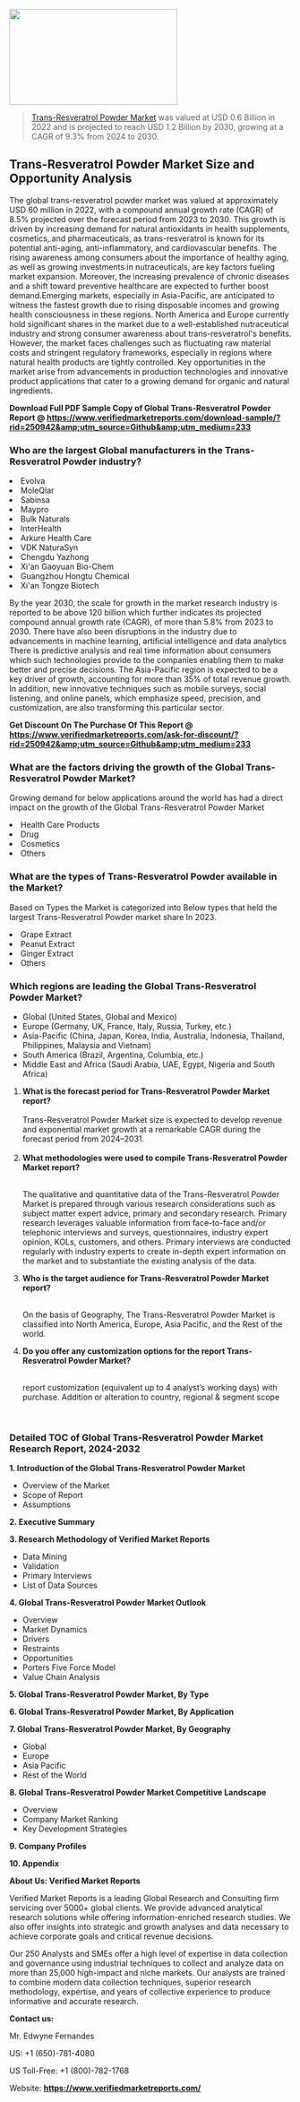 <img src="https://ffe5etoiles.com/wp-content/uploads/2024/12/MST1-300x171.png" alt="" width="300" height="171" class="alignnone size-medium wp-image-20088" /><blockquote><p><p><a href="https://www.verifiedmarketreports.com/download-sample/?rid=250942&utm_source=Github&utm_medium=233" target="_blank">Trans-Resveratrol Powder Market</a> was valued at USD 0.6 Billion in 2022 and is projected to reach USD 1.2 Billion by 2030, growing at a CAGR of 9.3% from 2024 to 2030.</p></blockquote><p><h2>Trans-Resveratrol Powder Market Size and Opportunity Analysis</h2>The global trans-resveratrol powder market was valued at approximately USD 60 million in 2022, with a compound annual growth rate (CAGR) of 8.5% projected over the forecast period from 2023 to 2030. This growth is driven by increasing demand for natural antioxidants in health supplements, cosmetics, and pharmaceuticals, as trans-resveratrol is known for its potential anti-aging, anti-inflammatory, and cardiovascular benefits. The rising awareness among consumers about the importance of healthy aging, as well as growing investments in nutraceuticals, are key factors fueling market expansion. Moreover, the increasing prevalence of chronic diseases and a shift toward preventive healthcare are expected to further boost demand.Emerging markets, especially in Asia-Pacific, are anticipated to witness the fastest growth due to rising disposable incomes and growing health consciousness in these regions. North America and Europe currently hold significant shares in the market due to a well-established nutraceutical industry and strong consumer awareness about trans-resveratrol's benefits. However, the market faces challenges such as fluctuating raw material costs and stringent regulatory frameworks, especially in regions where natural health products are tightly controlled. Key opportunities in the market arise from advancements in production technologies and innovative product applications that cater to a growing demand for organic and natural ingredients.</p><p class=""><strong>Download Full PDF Sample Copy of Global Trans-Resveratrol Powder Report @ <a href="https://www.verifiedmarketreports.com/download-sample/?rid=250942&amp;utm_source=Github&amp;utm_medium=233" target="_blank">https://www.verifiedmarketreports.com/download-sample/?rid=250942&amp;utm_source=Github&amp;utm_medium=233</a></strong></p><h3 id="" class="">Who are the largest Global manufacturers in the Trans-Resveratrol Powder industry?</h3><p><li>Evolva</li><li> MoleQlar</li><li> Sabinsa</li><li> Maypro</li><li> Bulk Naturals</li><li> InterHealth</li><li> Arkure Health Care</li><li> VDK NaturaSyn</li><li> Chengdu Yazhong</li><li> Xi'an Gaoyuan Bio-Chem</li><li> Guangzhou Hongtu Chemical</li><li> Xi'an Tongze Biotech</li></p><div class=""><div class="" dir="" data-message-author-role="" data-message-id="" data-message-model-slug=""><div class=""><div class=""><div class=""><div class="" dir="" data-message-author-role="" data-message-id="" data-message-model-slug=""><div class=""><div class=""><p>By the year 2030, the scale for growth in the market research industry is reported to be above 120 billion which further indicates its projected compound annual growth rate (CAGR), of more than 5.8% from 2023 to 2030. There have also been disruptions in the industry due to advancements in machine learning, artificial intelligence and data analytics There is predictive analysis and real time information about consumers which such technologies provide to the companies enabling them to make better and precise decisions. The Asia-Pacific region is expected to be a key driver of growth, accounting for more than 35% of total revenue growth. In addition, new innovative techniques such as mobile surveys, social listening, and online panels, which emphasize speed, precision, and customization, are also transforming this particular sector.</p><p><strong>Get Discount On The Purchase Of This Report @&nbsp; <a href="https://www.verifiedmarketreports.com/ask-for-discount/?rid=250942&amp;utm_source=Github&amp;utm_medium=233" target="_blank">https://www.verifiedmarketreports.com/ask-for-discount/?rid=250942&amp;utm_source=Github&amp;utm_medium=233</a></strong></p></div></div></div></div></div></div></div></div><h3 id="" class="">What are the factors driving the growth of the Global Trans-Resveratrol Powder Market?</h3><p id="" class="">Growing demand for below applications around the world has had a direct impact on the growth of the Global Trans-Resveratrol Powder Market</p><p id="" class=""><li>Health Care Products</li><li> Drug</li><li> Cosmetics</li><li> Others</li></p><h3 id="" class="">What are the types of Trans-Resveratrol Powder available in the Market?</h3><p id="" class="">Based on Types the Market is categorized into Below types that held the largest Trans-Resveratrol Powder market share In 2023.</p><p id="" class=""><li>Grape Extract</li><li> Peanut Extract</li><li> Ginger Extract</li><li> Others</li></p><h3 id="" class="">Which regions are leading the Global Trans-Resveratrol Powder Market?</h3><ul><li>Global (United States, Global and Mexico)</li><li>Europe (Germany, UK, France, Italy, Russia, Turkey, etc.)</li><li>Asia-Pacific (China, Japan, Korea, India, Australia, Indonesia, Thailand, Philippines, Malaysia and Vietnam)</li><li>South America (Brazil, Argentina, Columbia, etc.)</li><li>Middle East and Africa (Saudi Arabia, UAE, Egypt, Nigeria and South Africa)</li></ul><p><ol><li><strong>What is the forecast period for Trans-Resveratrol Powder Market report?<br /></strong><br /><span data-sheets-root="1" data-sheets-value="{&quot;1&quot;:2,&quot;2&quot;:&quot;XXXX size is expected to develop revenue and exponential market growth at a remarkable CAGR during the forecast period from 2024&ndash;2030.&quot;}" data-sheets-userformat="{&quot;2&quot;:12674,&quot;4&quot;:{&quot;1&quot;:2,&quot;2&quot;:16776960},&quot;10&quot;:2,&quot;11&quot;:0,&quot;15&quot;:&quot;Arial&quot;,&quot;16&quot;:12}">Trans-Resveratrol Powder Market size is expected to develop revenue and exponential market growth at a remarkable CAGR during the forecast period from 2024&ndash;2031.</span><br /><br /></li><li><strong>What methodologies were used to compile Trans-Resveratrol Powder Market report?<br /><br /></strong><p>The qualitative and quantitative data of the&nbsp;Trans-Resveratrol Powder Market is prepared through various research considerations such as subject matter expert advice, primary and secondary research. Primary research leverages valuable information from face-to-face and/or telephonic interviews and surveys, questionnaires, industry expert opinion, KOLs, customers, and others. Primary interviews are conducted regularly with industry experts to create in-depth expert information on the market and to substantiate the existing analysis of the data.&nbsp;</p></li><li><strong>Who is the target audience for Trans-Resveratrol Powder Market report?<br /><br /></strong><p>On the basis of Geography, The&nbsp;Trans-Resveratrol Powder Market is classified into North America, Europe, Asia Pacific, and the Rest of the world.</p></li><li><strong>Do you offer any customization options for the report Trans-Resveratrol Powder Market?<br /><br /></strong><p>report customization (equivalent up to 4 analyst&rsquo;s working days) with purchase. Addition or alteration to country, regional &amp; segment scope</p><p>&nbsp;</p></li></ol></p><h3 id="" class="">Detailed TOC of Global Trans-Resveratrol Powder Market Research Report, 2024-2032</h3><p id="" class=""><strong>1. Introduction of the Global Trans-Resveratrol Powder Market</strong></p><ul><li>Overview of the Market</li><li>Scope of Report</li><li>Assumptions</li></ul><p id="" class=""><strong>2. Executive Summary</strong></p><p id="" class=""><strong>3. Research Methodology of&nbsp;Verified Market Reports</strong></p><ul><li>Data Mining</li><li>Validation</li><li>Primary Interviews</li><li>List of Data Sources</li></ul><p id="" class=""><strong>4. Global Trans-Resveratrol Powder Market Outlook</strong></p><ul><li>Overview</li><li>Market Dynamics</li><li>Drivers</li><li>Restraints</li><li>Opportunities</li><li>Porters Five Force Model</li><li>Value Chain Analysis</li></ul><p id="" class=""><strong>5. Global Trans-Resveratrol Powder Market, By&nbsp;Type</strong></p><p id="" class=""><strong>6. Global Trans-Resveratrol Powder Market, By Application</strong></p><p id="" class=""><strong>7. Global Trans-Resveratrol Powder Market, By Geography</strong></p><ul><li>Global</li><li>Europe</li><li>Asia Pacific</li><li>Rest of the World</li></ul><p id="" class=""><strong>8. Global Trans-Resveratrol Powder Market Competitive Landscape</strong></p><ul><li>Overview</li><li>Company Market Ranking</li><li>Key Development Strategies</li></ul><p id="" class=""><strong>9. Company Profiles</strong></p><p id="" class=""><strong>10. Appendix</strong></p><p id="" class=""><strong>About Us: Verified Market Reports</strong></p><p id="" class="">Verified Market Reports is a leading Global Research and Consulting firm servicing over 5000+ global clients. We provide advanced analytical research solutions while offering information-enriched research studies. We also offer insights into strategic and growth analyses and data necessary to achieve corporate goals and critical revenue decisions.</p><p id="" class="">Our 250 Analysts and SMEs offer a high level of expertise in data collection and governance using industrial techniques to collect and analyze data on more than 25,000 high-impact and niche markets. Our analysts are trained to combine modern data collection techniques, superior research methodology, expertise, and years of collective experience to produce informative and accurate research.</p><p id="" class=""><strong>Contact us:</strong></p><p id="" class="">Mr. Edwyne Fernandes</p><p id="" class="">US: +1 (650)-781-4080</p><p id="" class="">US Toll-Free: +1 (800)-782-1768</p><p id="" class="">Website: <a target="" data-test-app-aware-link=""><strong>https://www.verifiedmarketreports.com/</strong></a></p>
